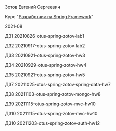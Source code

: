 Зотов Евгений Сергеевич

Курс "[Разработчик на Spring Framework](https://otus.ru/lessons/javaspring/)"

2021-08


ДЗ1 20210826-otus-spring-zotov-lab1

ДЗ2 20210917-otus-spring-zotov-lab2

ДЗ3 20210921-otus-spring-zotov-hw3

ДЗ4 20210929-otus-spring-zotov-hw4

ДЗ5 20210921-otus-spring-zotov-hw5

ДЗ7 20211025-otus-spring-zotov-spring-data-hw7

ДЗ8 20211103-otus-spring-zotov-mongo-hw8

ДЗ9 20211115-otus-spring-zotov-mvc-hw10

ДЗ10 20211115-otus-spring-zotov-mvc-hw10

ДЗ10 20211203-otus-spring-zotov-auth-hw12
